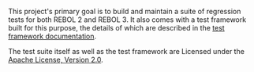 This project's primary goal is to build and maintain a suite of regression
tests for both REBOL 2 and REBOL 3. It also comes with a test framework built
for this purpose, the details of which are described in the [test framework
documentation][doc].

[doc]: tests.mdp

The test suite itself as well as the test framework are Licensed under the
[Apache License, Version 2.0][license].

[license]: http://www.apache.org/licenses/LICENSE-2.0
